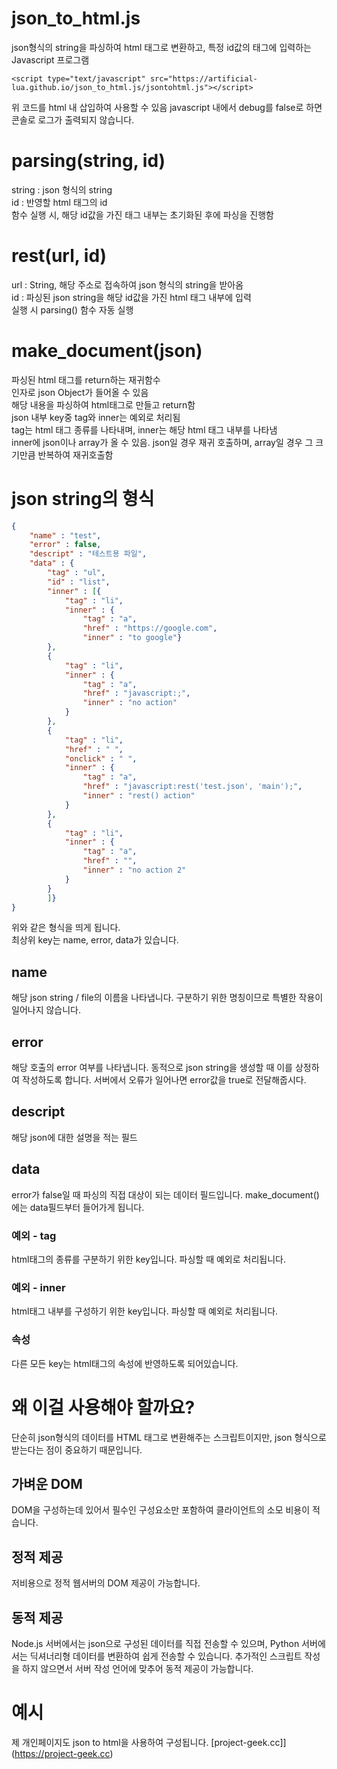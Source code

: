 # json_to_html.js
json형식의 string을 파싱하여 html 태그로 변환하고, 특정 id값의 태그에 입력하는 Javascript 프로그램
```
<script type="text/javascript" src="https://artificial-lua.github.io/json_to_html.js/jsontohtml.js"></script>
```
위 코드를 html 내 삽입하여 사용할 수 있음
javascript 내에서 debug를 false로 하면 콘솔로 로그가 출력되지 않습니다.

# parsing(string, id)
string : json 형식의 string  
id : 반영할 html 태그의 id  
함수 실행 시, 해당 id값을 가진 태그 내부는 초기화된 후에 파싱을 진행함  

# rest(url, id)
url : String, 해당 주소로 접속하여 json 형식의 string을 받아옴  
id : 파싱된 json string을 해당 id값을 가진 html 태그 내부에 입력  
실행 시 parsing() 함수 자동 실행

# make_document(json)
파싱된 html 태그를 return하는 재귀함수  
인자로 json Object가 들어올 수 있음  
해당 내용을 파싱하여 html태그로 만들고 return함  
json 내부 key중 tag와 inner는 예외로 처리됨  
tag는 html 태그 종류를 나타내며, inner는 해당 html 태그 내부를 나타냄  
inner에 json이나 array가 올 수 있음. json일 경우 재귀 호출하며, array일 경우 그 크기만큼 반복하여 재귀호출함  
  

# json string의 형식
```json
{
    "name" : "test",
    "error" : false,
    "descript" : "테스트용 파일",
    "data" : {
        "tag" : "ul",
        "id" : "list",
        "inner" : [{
            "tag" : "li",
            "inner" : {
                "tag" : "a",
                "href" : "https://google.com",
                "inner" : "to google"}
        },
        {
            "tag" : "li",
            "inner" : {
                "tag" : "a",
                "href" : "javascript:;",
                "inner" : "no action"
            }
        },
        {
            "tag" : "li",
            "href" : " ",
            "onclick" : " ",
            "inner" : {
                "tag" : "a",
                "href" : "javascript:rest('test.json', 'main');",
                "inner" : "rest() action"
            }
        },
        {
            "tag" : "li",
            "inner" : {
                "tag" : "a",
                "href" : "",
                "inner" : "no action 2"
            }
        }
        ]}
}
```
위와 같은 형식을 띄게 됩니다.  
최상위 key는 name, error, data가 있습니다.
## name
해당 json string / file의 이름을 나타냅니다. 구분하기 위한 명칭이므로 특별한 작용이 일어나지 않습니다.

## error
해당 호출의 error 여부를 나타냅니다. 동적으로 json string을 생성할 때 이를 상정하여 작성하도록 합니다. 서버에서 오류가 일어나면 error값을 true로 전달해줍시다.

## descript
해당 json에 대한 설명을 적는 필드

## data
error가 false일 때 파싱의 직접 대상이 되는 데이터 필드입니다. make_document()에는 data필드부터 들어가게 됩니다.

### 예외 - tag
html태그의 종류를 구분하기 위한 key입니다. 파싱할 때 예외로 처리됩니다.

### 예외 - inner
html태그 내부를 구성하기 위한 key입니다. 파싱할 때 예외로 처리됩니다.

### 속성
다른 모든 key는 html태그의 속성에 반영하도록 되어있습니다.
  

# 왜 이걸 사용해야 할까요?
단순히 json형식의 데이터를 HTML 태그로 변환해주는 스크립트이지만, json 형식으로 받는다는 점이 중요하기 때문입니다.

## 가벼운 DOM
DOM을 구성하는데 있어서 필수인 구성요소만 포함하여 클라이언트의 소모 비용이 적습니다.

## 정적 제공
저비용으로 정적 웹서버의 DOM 제공이 가능합니다.

## 동적 제공
Node.js 서버에서는 json으로 구성된 데이터를 직접 전송할 수 있으며, Python 서버에서는 딕셔너리형 데이터를 변환하여 쉽게 전송할 수 있습니다. 추가적인 스크립트 작성을 하지 않으면서 서버 작성 언어에 맞추어 동적 제공이 가능합니다.

# 예시
제 개인페이지도 json to html을 사용하여 구성됩니다.
[project-geek.cc]](https://project-geek.cc)